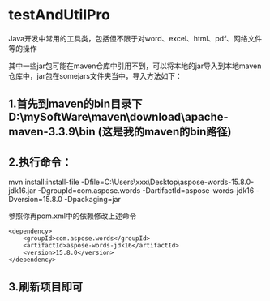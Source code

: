 
# testAndUtilPro
Java开发中常用的工具类，包括但不限于对word、excel、html、pdf、网络文件等的操作


其中一些jar包可能在maven仓库中引用不到，可以将本地的jar导入到本地maven仓库中，jar包在somejars文件夹当中，导入方法如下：
## 1.首先到maven的bin目录下D:\mySoftWare\maven\download\apache-maven-3.3.9\bin  (这是我的maven的bin路径)
## 2.执行命令：
mvn install:install-file -Dfile=C:\Users\xxx\Desktop\aspose-words-15.8.0-jdk16.jar -DgroupId=com.aspose.words -DartifactId=aspose-words-jdk16 -Dversion=15.8.0 -Dpackaging=jar

参照你再pom.xml中的依赖修改上述命令

```
<dependency>
    <groupId>com.aspose.words</groupId>
    <artifactId>aspose-words-jdk16</artifactId>
    <version>15.8.0</version>
</dependency>
```
## 3.刷新项目即可
